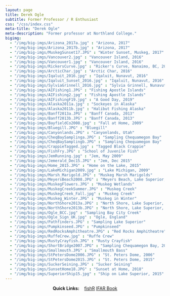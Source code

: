 ```yaml
---
layout: page
title: Derek Ogle
subtitle: Former Professor / R Enthusiast
css: "/css/index.css"
meta-title: "Derek Ogle"
meta-description: "Former professor at Northland College."
bigimg:
  - "/img/big-imgs/Arizona_2017a.jpg" : "Arizona, 2017"
  - "/img/big-imgs/Arizona_2017b.jpg" : "Arizona, 2017"
  - "/img/big-imgs/MuskegSunset17.JPG" : "Winter Sunset, Muskeg, 2017"
  - "/img/big-imgs/Vancouver2.jpg" : "Vancouver Island, 2016"
  - "/img/big-imgs/Vancouver1.jpg" : "Vancouver Island, 2016"
  - "/img/big-imgs/RickersCurve.jpg" : "Ricker's Curve, Nanaimo, BC, 2016"
  - "/img/big-imgs/ArcticChar.jpg" : "Arctic Char, 2016"
  - "/img/big-imgs/Iqaluit_2016.jpg" : "Iqaluit, Nunavut, 2016"
  - "/img/big-imgs/Iqaluit_Sunset_2016.jpg" : "Iqaluit, Nunavut, 2016"
  - "/img/big-imgs/SylviaGrinnell_2016.jpg" : "Sylvia Grinnell, Nunavut, 2016"
  - "/img/big-imgs/AIFishing1.JPG" : "Fishing Apostle Islands"
  - "/img/big-imgs/AIFishing2.jpg" : "Fishing Apostle Islands"
  - "/img/big-imgs/AIFishingF19.jpg" : "A Good Day, 2019"
  - "/img/big-imgs/Alaska2011a.jpg" : "Sockeyes in Alaska"
  - "/img/big-imgs/Alaska2011b.jpg" : "Halibut Fishing Alaska"
  - "/img/big-imgs/Banff2013a.JPG" : "Banff Canada, 2013"
  - "/img/big-imgs/Banff2013b.JPG" : "Banff Canada, 2013"
  - "/img/big-imgs/BayfieldCo2008.jpg" : "Fall at Home, 2009"
  - "/img/big-imgs/Bluegill.JPG" : "Bluegill"
  - "/img/big-imgs/Canyonlands.JPG" : "Canyonlands, Utah"
  - "/img/big-imgs/CheqBaySamplinga.JPG" : "Sampling Chequamegon Bay"
  - "/img/big-imgs/CheqBaySamplingb.JPG" : "Sampling Chequamegon Bay"
  - "/img/big-imgs/CrappieTagged.jpg" : "Tagged Black Crappie"
  - "/img/big-imgs/FishFry.JPG" : "School of Juvenile Fish"
  - "/img/big-imgs/JemRunning.jpg" : "Jem, May 2009"
  - "/img/big-imgs/Jemerald_Dec15.JPG" : "Jem, Dec 2015"
  - "/img/big-imgs/Home_2015.JPG" : "Home on the Lake, 2015"
  - "/img/big-imgs/LakeMichigan2009.jpg" : "Lake Michigan, 2009"
  - "/img/big-imgs/Marsh_Marigold.JPG" : "Muskeg Marsh Marigolds"
  - "/img/big-imgs/MeyersBeach2008.JPG" : "Meyers Beach, Lake Superior, 2008"
  - "/img/big-imgs/MuskegFlowers.JPG" : "Muskeg Wetlands"
  - "/img/big-imgs/MuskegCreekSummer.JPG" : "Muskeg Creek"
  - "/img/big-imgs/MuskegCreek_Fall.jpg" : "Muskeg Creek"
  - "/img/big-imgs/Muskeg_Winter.JPG" : "Muskeg in Winter"
  - "/img/big-imgs/NorthShore2013a.JPG" : "North Shore, Lake Superior, 2013"
  - "/img/big-imgs/NorthShore2013b.JPG" : "North Shore, Lake Superior, 2013"
  - "/img/big-imgs/Ogle_BCC.jpg" : "Sampling Bay City Creek"
  - "/img/big-imgs/Ogle_Sign_UK.jpg" : "Ogle, England"
  - "/img/big-imgs/Pathfinders.JPG" : "Sampling Lake Superior"
  - "/img/big-imgs/Pumpkinseed.JPG" : "Pumpkinseed"
  - "/img/big-imgs/RedRocksAmphitheatre.JPG" : "Red Rocks Amphitheatre"
  - "/img/big-imgs/RuffeCrew.jpg" : "Ruffe Crew"
  - "/img/big-imgs/RustyCrayfish.JPG" : "Rusty Crayfish"
  - "/img/big-imgs/ShortBridge2007.JPG" : "Sampling Chequamegon Bay, 2007"
  - "/img/big-imgs/Smallmouth.JPG" : "Smallmouth Bass"
  - "/img/big-imgs/StPetersDome2006.JPG" : "St. Peters Dome, 2006"
  - "/img/big-imgs/StPetersDome2015.JPG" : "St. Peters Dome, 2015"
  - "/img/big-imgs/SuckerSeining.JPG" : "Sucker Seining"
  - "/img/big-imgs/SunsetHome18.JPG" : "Sunset at Home, 2018"
  - "/img/big-imgs/SuperiorShip15.jpg" : "Ship on Lake Superior, 2015"
---
```


<div style="text-align:center">
<strong>Quick Links:</strong> &nbsp;&nbsp; 
<a href="http://derekogle.com/fishR/" role="button" class="btn btn-primary">fishR</a> 
<a href="http://derekogle.com/IFAR/" role="button" class="btn btn-primary">IFAR Book</a>
</div>
